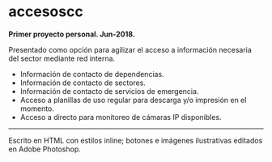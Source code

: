 # accesoscc
<b>Primer proyecto personal. Jun-2018.</b>

Presentado como opción para agilizar el acceso a información necesaria del sector mediante red interna.

<ul>
  <li> Información de contacto de dependencias. </li>
  <li> Información de contacto de sectores. </li>
  <li> Información de contacto de servicios de emergencia. </li>
  <li> Acceso a planillas de uso regular para descarga y/o impresión en el momento. </li>
  <li> Acceso a directo para monitoreo de cámaras IP disponibles. </li>
</ul>

<hr/>

Escrito en HTML con estilos inline; botones e imágenes ilustrativas editados en Adobe Photoshop.
